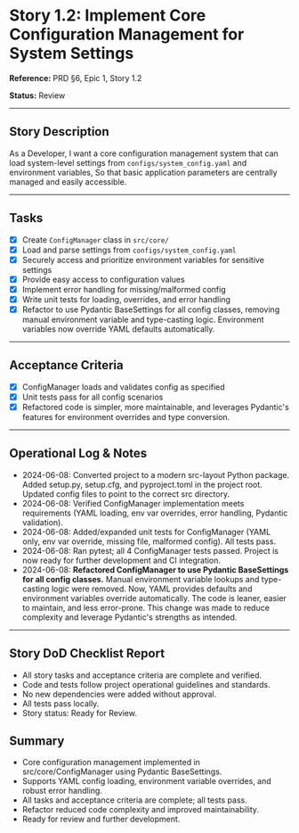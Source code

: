 # Story 1.2: Implement Core Configuration Management for System Settings

**Reference:** PRD §6, Epic 1, Story 1.2

**Status:** Review

---

## Story Description
As a Developer,
I want a core configuration management system that can load system-level settings from `configs/system_config.yaml` and environment variables,
So that basic application parameters are centrally managed and easily accessible.

---

## Tasks
- [x] Create `ConfigManager` class in `src/core/`
- [x] Load and parse settings from `configs/system_config.yaml`
- [x] Securely access and prioritize environment variables for sensitive settings
- [x] Provide easy access to configuration values
- [x] Implement error handling for missing/malformed config
- [x] Write unit tests for loading, overrides, and error handling
- [x] Refactor to use Pydantic BaseSettings for all config classes, removing manual environment variable and type-casting logic. Environment variables now override YAML defaults automatically.

---

## Acceptance Criteria
- [x] ConfigManager loads and validates config as specified
- [x] Unit tests pass for all config scenarios
- [x] Refactored code is simpler, more maintainable, and leverages Pydantic's features for environment overrides and type conversion.

---

## Operational Log & Notes

- 2024-06-08: Converted project to a modern src-layout Python package. Added setup.py, setup.cfg, and pyproject.toml in the project root. Updated config files to point to the correct src directory.
- 2024-06-08: Verified ConfigManager implementation meets requirements (YAML loading, env var overrides, error handling, Pydantic validation).
- 2024-06-08: Added/expanded unit tests for ConfigManager (YAML only, env var override, missing file, malformed config). All tests pass.
- 2024-06-08: Ran pytest; all 4 ConfigManager tests passed. Project is now ready for further development and CI integration.
- 2024-06-08: **Refactored ConfigManager to use Pydantic BaseSettings for all config classes.** Manual environment variable lookups and type-casting logic were removed. Now, YAML provides defaults and environment variables override automatically. The code is leaner, easier to maintain, and less error-prone. This change was made to reduce complexity and leverage Pydantic's strengths as intended.

---

## Story DoD Checklist Report

- All story tasks and acceptance criteria are complete and verified.
- Code and tests follow project operational guidelines and standards.
- No new dependencies were added without approval.
- All tests pass locally.
- Story status: Ready for Review.

## Summary

- Core configuration management implemented in src/core/ConfigManager using Pydantic BaseSettings.
- Supports YAML config loading, environment variable overrides, and robust error handling.
- All tasks and acceptance criteria are complete; all tests pass.
- Refactor reduced code complexity and improved maintainability.
- Ready for review and further development. 